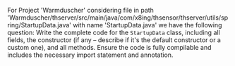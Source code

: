 For Project 'Warmduscher' considering file in path 'Warmduscher/thserver/src/main/java/com/x8ing/thsensor/thserver/utils/spring/StartupData.java' with name 'StartupData.java' we have the following question: 
Write the complete code for the `StartupData` class, including all fields, the constructor (if any – describe if it's the default constructor or a custom one), and all methods.  Ensure the code is fully compilable and includes the necessary import statement and annotation.